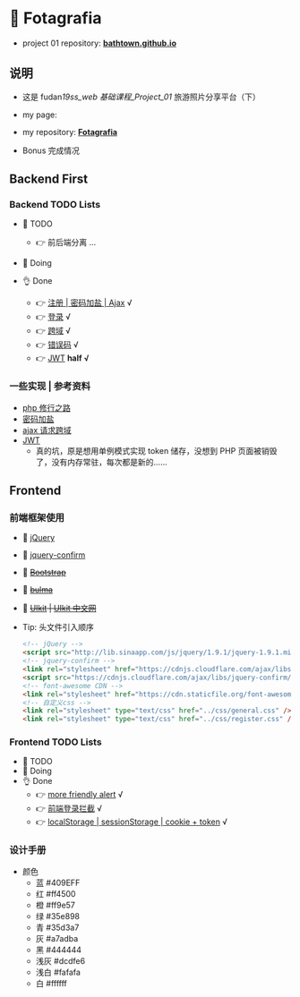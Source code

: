 # 🗽 Fotagrafia

- project 01 repository: **[bathtown.github.io](https://github.com/bathtown/bathtown.github.io)**

## 说明

- 这是 fudan*19ss_web 基础课程\_Project_01* 旅游照片分享平台（下）

- my page:

- my repository: **[Fotagrafia](https://github.com/bathtown/Fotagrafia)**

- Bonus 完成情况

## Backend First

### Backend TODO Lists

- 🥱 TODO
  - 👉 前后端分离 ...
- 👋 Doing
- 👌 Done

  - 👉 [注册 | 密码加盐 | Ajax](backend/PHP/api/register.php) √
  - 👉 [登录](backend/PHP/api/login.php) √
  - 👉 [跨域](backend/PHP/app/CORS.php) √
  - 👉 [错误码](backend/PHP/app/statusCode.php) √
  - 👉 [JWT](backend/PHP/app/JwtAuth.php) **half √**

### 一些实现 | 参考资料

- [php 修行之路](https://github.com/threadshare/php)
- [密码加盐](https://www.cnblogs.com/makai/p/11130703.html)
- [ajax 请求跨域](https://segmentfault.com/a/1190000012469713)
- [JWT](https://github.com/firebase/php-jwt)
  - 真的坑，原是想用单例模式实现 token 储存，没想到 PHP 页面被销毁了，没有内存常驻，每次都是新的……

## Frontend

### 前端框架使用

- 🤙 [jQuery](https://jquery.com/)
- 🤙 [jquery-confirm](http://craftpip.github.io/jquery-confirm/)
- 🖖 ~~[Bootstrap](https://getbootstrap.com/)~~
- 🖖 ~~[bulma](https://bulma.io/)~~
- 🖖 ~~[UIkit](https://getuikit.com/) | [UIkit 中文网](http://www.getuikit.net/)~~

- Tip: 头文件引入顺序

  ```html
  <!-- jQuery -->
  <script src="http://lib.sinaapp.com/js/jquery/1.9.1/jquery-1.9.1.min.js"></script>
  <!-- jquery-confirm -->
  <link rel="stylesheet" href="https://cdnjs.cloudflare.com/ajax/libs/jquery-confirm/3.3.2/jquery-confirm.min.css" />
  <script src="https://cdnjs.cloudflare.com/ajax/libs/jquery-confirm/3.3.2/jquery-confirm.min.js"></script>
  <!-- font-awesome CDN -->
  <link rel="stylesheet" href="https://cdn.staticfile.org/font-awesome/4.7.0/css/font-awesome.css" />
  <!-- 自定义css -->
  <link rel="stylesheet" type="text/css" href="../css/general.css" />
  <link rel="stylesheet" type="text/css" href="../css/register.css" />
  ```

### Frontend TODO Lists

- 🥱 TODO
- 👋 Doing
- 👌 Done
  - 👉 [more friendly alert](frontend/src/html/register.html) √
  - 👉 [前端登录拦截](frontend/src/html/home.html) √
  - 👉 [localStorage | sessionStorage | cookie + token](frontend/src/html/login.html) √

### 设计手册

- 颜色
  - 蓝 #409EFF
  - 红 #ff4500
  - 橙 #ff9e57
  - 绿 #35e898
  - 青 #35d3a7
  - 灰 #a7adba
  - 黑 #444444
  - 浅灰 #dcdfe6
  - 浅白 #fafafa
  - 白 #ffffff

